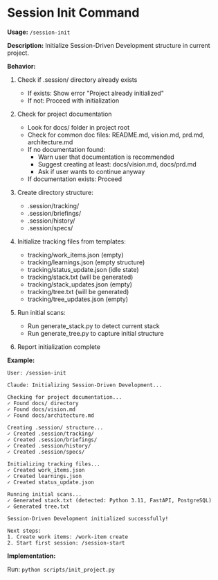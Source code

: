 # Session Init Command

**Usage:** `/session-init`

**Description:** Initialize Session-Driven Development structure in current project.

**Behavior:**

1. Check if .session/ directory already exists
   - If exists: Show error "Project already initialized"
   - If not: Proceed with initialization

2. Check for project documentation
   - Look for docs/ folder in project root
   - Check for common doc files: README.md, vision.md, prd.md, architecture.md
   - If no documentation found:
     - Warn user that documentation is recommended
     - Suggest creating at least: docs/vision.md, docs/prd.md
     - Ask if user wants to continue anyway
   - If documentation exists: Proceed

3. Create directory structure:
   - .session/tracking/
   - .session/briefings/
   - .session/history/
   - .session/specs/

4. Initialize tracking files from templates:
   - tracking/work_items.json (empty)
   - tracking/learnings.json (empty structure)
   - tracking/status_update.json (idle state)
   - tracking/stack.txt (will be generated)
   - tracking/stack_updates.json (empty)
   - tracking/tree.txt (will be generated)
   - tracking/tree_updates.json (empty)

5. Run initial scans:
   - Run generate_stack.py to detect current stack
   - Run generate_tree.py to capture initial structure

6. Report initialization complete

**Example:**

```
User: /session-init

Claude: Initializing Session-Driven Development...

Checking for project documentation...
✓ Found docs/ directory
✓ Found docs/vision.md
✓ Found docs/architecture.md

Creating .session/ structure...
✓ Created .session/tracking/
✓ Created .session/briefings/
✓ Created .session/history/
✓ Created .session/specs/

Initializing tracking files...
✓ Created work_items.json
✓ Created learnings.json
✓ Created status_update.json

Running initial scans...
✓ Generated stack.txt (detected: Python 3.11, FastAPI, PostgreSQL)
✓ Generated tree.txt

Session-Driven Development initialized successfully!

Next steps:
1. Create work items: /work-item create
2. Start first session: /session-start
```

**Implementation:**

Run: `python scripts/init_project.py`
